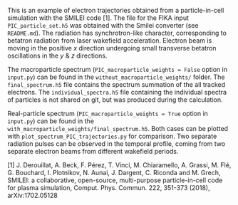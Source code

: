 This is an example of electron trajectories obtained from a particle-in-cell simulation with the SMILEI code [1]. The file for the FIKA input `PIC_particle_set.h5` was obtained with the Smilei converter (see `README.md`). The radiation has synchrotron-like character, corresponding to betatron radiation from laser wakefield acceleration. Electron beam is moving in the positive $x$ direction undergoing small transverse betatron oscillations in the $y$ & $z$ directions.

The macroparticle spectrum (`PIC_macroparticle_weights = False` option in `input.py`) can be found in the `without_macroparticle_weights/` folder.  The `final_spectrum.h5` file contains the spectrum summation of the all tracked electrons. The `individual_spectra.h5` file containing the individual spectra of particles is not shared on git, but was produced during the calculation.

Real-particle spectrum (`PIC_macroparticle_weights = True` option in `input.py`) can be found in the `with_macroparticle_weights/final_spectrum.h5`.
Both cases can be plotted with `plot_spectrum_PIC_trajectories.py` for comparison. Two separate radiation pulses can be observed in the temporal profile, coming from two separate electron beams from different wakefield periods.

[1] J. Derouillat, A. Beck, F. Pérez, T. Vinci, M. Chiaramello, A. Grassi, M. Flé, G. Bouchard, I. Plotnikov, N. Aunai, J. Dargent, C. Riconda and M. Grech, SMILEI: a collaborative, open-source, multi-purpose particle-in-cell code for plasma simulation, Comput. Phys. Commun. 222, 351-373 (2018), arXiv:1702.05128


